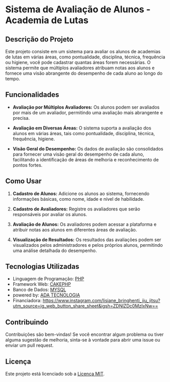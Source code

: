 # Sistema de Avaliação de Alunos - Academia de Lutas

## Descrição do Projeto

Este projeto consiste em um sistema para avaliar os alunos de academias de lutas em várias áreas, como pontualidade, disciplina, técnica, frequência ou higiene, você pode cadastrar quantas áreas forem necessárias. O sistema permite que múltiplos avaliadores atribuam notas aos alunos e fornece uma visão abrangente do desempenho de cada aluno ao longo do tempo.

## Funcionalidades

- **Avaliação por Múltiplos Avaliadores:** Os alunos podem ser avaliados por mais de um avaliador, permitindo uma avaliação mais abrangente e precisa.

- **Avaliação em Diversas Áreas:** O sistema suporta a avaliação dos alunos em várias áreas, tais como pontualidade, disciplina, técnica, frequência, higiene.

- **Visão Geral do Desempenho:** Os dados de avaliação são consolidados para fornecer uma visão geral do desempenho de cada aluno, facilitando a identificação de áreas de melhoria e reconhecimento de pontos fortes.

## Como Usar

1. **Cadastro de Alunos:** Adicione os alunos ao sistema, fornecendo informações básicas, como nome, idade e nível de habilidade.

2. **Cadastro de Avaliadores:** Registre os avaliadores que serão responsáveis por avaliar os alunos.

3. **Avaliação de Alunos:** Os avaliadores podem acessar a plataforma e atribuir notas aos alunos em diferentes áreas de avaliação.

4. **Visualização de Resultados:** Os resultados das avaliações podem ser visualizados pelos administradores e pelos próprios alunos, permitindo uma análise detalhada do desempenho.

## Tecnologias Utilizadas

- Linguagem de Programação: [PHP](https://www.php.net/)
- Framework Web: [CAKEPHP](https://cakephp.org/)
- Banco de Dados: [MYSQL](https://www.mysql.com/)
- powered by: [ADA TECNOLOGIA](https://adatecnologia.com/)
- Financiadora: https://www.instagram.com/lisiane_bringhenti_jiu_jitsu?utm_source=ig_web_button_share_sheet&igsh=ZDNlZDc0MzIxNw==

## Contribuindo

Contribuições são bem-vindas! Se você encontrar algum problema ou tiver alguma sugestão de melhoria, sinta-se à vontade para abrir uma issue ou enviar um pull request.

## Licença

Este projeto está licenciado sob a [Licença MIT](https://opensource.org/licenses/MIT).
